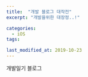 ```yaml
---
title:  "개발 블로그 대작전"
excerpt: "개발을위한 대장정..!"

categories:
  - iOS
tags:

last_modified_at: 2019-10-23
---
```


개발일기 블로그
